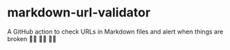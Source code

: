 # markdown-url-validator
A GitHub action to check URLs in Markdown files and alert when things are broken 🕵️‍♀️ 🕵️‍♀️ 🕵️‍♀️
